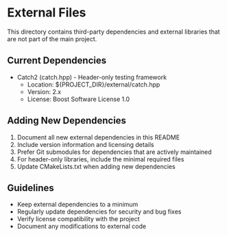 # External Files

This directory contains third-party dependencies and external libraries that are not part of the main project.

## Current Dependencies

- Catch2 (catch.hpp) - Header-only testing framework
  - Location: ${PROJECT_DIR}/external/catch.hpp
  - Version: 2.x
  - License: Boost Software License 1.0

## Adding New Dependencies

1. Document all new external dependencies in this README
2. Include version information and licensing details
3. Prefer Git submodules for dependencies that are actively maintained
4. For header-only libraries, include the minimal required files
5. Update CMakeLists.txt when adding new dependencies

## Guidelines

- Keep external dependencies to a minimum
- Regularly update dependencies for security and bug fixes
- Verify license compatibility with the project
- Document any modifications to external code
